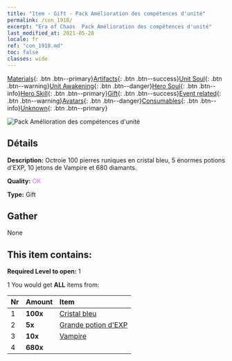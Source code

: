 ```yaml
---
title: "Item - Gift - Pack Amélioration des compétences d'unité"
permalink: /con_1918/
excerpt: "Era of Chaos  Pack Amélioration des compétences d'unité"
last_modified_at: 2021-05-28
locale: fr
ref: "con_1918.md"
toc: false
classes: wide
---
```

 [Materials](/ItemsFR/){: .btn .btn--primary}[Artifacts](/ItemsFR/Artifacts/){: .btn .btn--success}[Unit Soul](/ItemsFR/UnitSoul/){: .btn .btn--warning}[Unit Awakening](/ItemsFR/UnitAwakening/){: .btn .btn--danger}[Hero Soul](/ItemsFR/HeroSoul/){: .btn .btn--info}[Hero Skill](/ItemsFR/HeroSkill/){: .btn .btn--primary}[Gift](/ItemsFR/Gift/){: .btn .btn--success}[Event related](/ItemsFR/Events/){: .btn .btn--warning}[Avatars](/ItemsFR/Avatars/){: .btn .btn--danger}[Consumables](/ItemsFR/Consumables/){: .btn .btn--info}[Unknown](/ItemsFR/Unknown/){: .btn .btn--primary}

 ![Pack Amélioration des compétences d'unité](/images/t/i_907541.png)

## Détails
 **Description:** Octroie 100 pierres runiques en cristal bleu, 5 énormes potions d'EXP, 10 jetons de Vampire et 680 diamants.

 **Quality:** <span style="color: #DA70D6">OK</span>

 **Type:** Gift

## Gather

  None

## This item contains:

 **Required Level to open:** 1

 1 You would get **ALL** items  from:

  | Nr | Amount |     Item    |
  |:---|:-------|:------------|
  | 1 |  **100x** | [Cristal bleu](/ItemsFR/con_716/) |  | 
  | 2 |  **5x** | [Grande potion d'EXP](/ItemsFR/con_702/) |  | 
  | 3 |  **10x** | [Vampire](/ItemsFR/unt_211/) |  | 
  | 4 |  **680x** | <i class="fas fa-gem"/> |  | 
